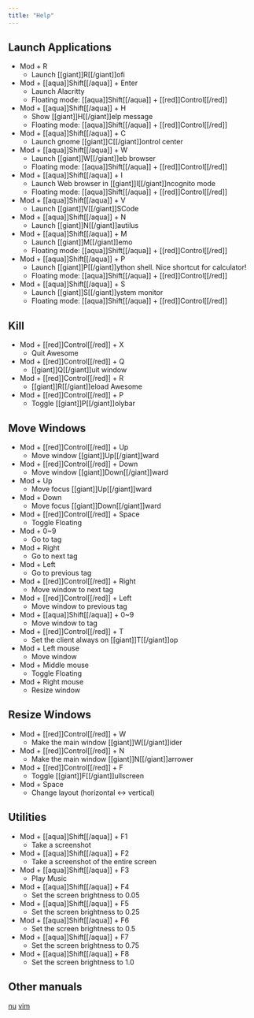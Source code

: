 ```yaml
---
title: "Help"
---
```


## Launch Applications

- Mod + R
  - Launch [[giant]]R[[/giant]]ofi
- Mod + [[aqua]]Shift[[/aqua]] + Enter
  - Launch Alacritty
  - Floating mode: [[aqua]]Shift[[/aqua]] + [[red]]Control[[/red]]
- Mod + [[aqua]]Shift[[/aqua]] + H
  - Show [[giant]]H[[/giant]]elp message
  - Floating mode: [[aqua]]Shift[[/aqua]] + [[red]]Control[[/red]]
- Mod + [[aqua]]Shift[[/aqua]] + C
  - Launch gnome [[giant]]C[[/giant]]ontrol center
- Mod + [[aqua]]Shift[[/aqua]] + W
  - Launch [[giant]]W[[/giant]]eb browser
  - Floating mode: [[aqua]]Shift[[/aqua]] + [[red]]Control[[/red]]
- Mod + [[aqua]]Shift[[/aqua]] + I
  - Launch Web browser in [[giant]]I[[/giant]]ncognito mode
  - Floating mode: [[aqua]]Shift[[/aqua]] + [[red]]Control[[/red]]
- Mod + [[aqua]]Shift[[/aqua]] + V
  - Launch [[giant]]V[[/giant]]SCode
- Mod + [[aqua]]Shift[[/aqua]] + N
  - Launch [[giant]]N[[/giant]]autilus
- Mod + [[aqua]]Shift[[/aqua]] + M
  - Launch [[giant]]M[[/giant]]emo
  - Floating mode: [[aqua]]Shift[[/aqua]] + [[red]]Control[[/red]]
- Mod + [[aqua]]Shift[[/aqua]] + P
  - Launch [[giant]]P[[/giant]]ython shell. Nice shortcut for calculator!
  - Floating mode: [[aqua]]Shift[[/aqua]] + [[red]]Control[[/red]]
- Mod + [[aqua]]Shift[[/aqua]] + S
  - Launch [[giant]]S[[/giant]]ystem monitor
  - Floating mode: [[aqua]]Shift[[/aqua]] + [[red]]Control[[/red]]

## Kill

- Mod + [[red]]Control[[/red]] + X
  - Quit Awesome
- Mod + [[red]]Control[[/red]] + Q
  - [[giant]]Q[[/giant]]uit window
- Mod + [[red]]Control[[/red]] + R
  - [[giant]]R[[/giant]]eload Awesome
- Mod + [[red]]Control[[/red]] + P
  - Toggle [[giant]]P[[/giant]]olybar

## Move Windows

- Mod + [[red]]Control[[/red]] + Up
  - Move window [[giant]]Up[[/giant]]ward
- Mod + [[red]]Control[[/red]] + Down
  - Move window [[giant]]Down[[/giant]]ward
- Mod + Up
  - Move focus [[giant]]Up[[/giant]]ward
- Mod + Down
  - Move focus [[giant]]Down[[/giant]]ward
- Mod + [[red]]Control[[/red]] + Space
  - Toggle Floating
- Mod + 0~9
  - Go to tag
- Mod + Right
  - Go to next tag
- Mod + Left
  - Go to previous tag
- Mod + [[red]]Control[[/red]] + Right
  - Move window to next tag
- Mod + [[red]]Control[[/red]] + Left
  - Move window to previous tag
- Mod + [[aqua]]Shift[[/aqua]] + 0~9
  - Move window to tag
- Mod + [[red]]Control[[/red]] + T
  - Set the client always on [[giant]]T[[/giant]]op
- Mod + Left mouse
  - Move window
- Mod + Middle mouse
  - Toggle Floating
- Mod + Right mouse
  - Resize window

## Resize Windows

- Mod + [[red]]Control[[/red]] + W
  - Make the main window [[giant]]W[[/giant]]ider
- Mod + [[red]]Control[[/red]] + N
  - Make the main window [[giant]]N[[/giant]]arrower
- Mod + [[red]]Control[[/red]] + F
  - Toggle [[giant]]F[[/giant]]ullscreen
- Mod + Space
  - Change layout (horizontal <-> vertical)

## Utilities

- Mod + [[aqua]]Shift[[/aqua]] + F1
  - Take a screenshot
- Mod + [[aqua]]Shift[[/aqua]] + F2
  - Take a screenshot of the entire screen
- Mod + [[aqua]]Shift[[/aqua]] + F3
  - Play Music
- Mod + [[aqua]]Shift[[/aqua]] + F4
  - Set the screen brightness to 0.05
- Mod + [[aqua]]Shift[[/aqua]] + F5
  - Set the screen brightness to 0.25
- Mod + [[aqua]]Shift[[/aqua]] + F6
  - Set the screen brightness to 0.5
- Mod + [[aqua]]Shift[[/aqua]] + F7
  - Set the screen brightness to 0.75
- Mod + [[aqua]]Shift[[/aqua]] + F8
  - Set the screen brightness to 1.0

## Other manuals

[nu](nus.html)
[vim](neovim.html)
